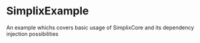 # SimplixExample
An example whichs covers basic usage of SimplixCore and its dependency injection possibilities
